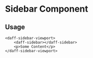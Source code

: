 # Sidebar Component

## Usage 

```
<daff-sidebar-viewport>
    <daff-sidebar></daff-sidebar>
    <p>Some Content</p>
</daff-sidebar-viewport>
```